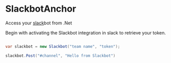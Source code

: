 # SlackbotAnchor
Access your [slack](https://slack.com/)bot from .Net

Begin with activating the Slackbot integration in slack to retrieve your token.

```csharp

var slackbot = new Slackbot("team name", "token");

slackbot.Post("#channel", "Hello from Slackbot")
```

